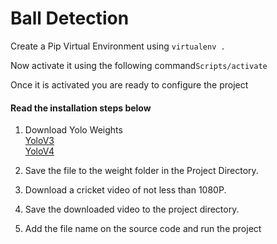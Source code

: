 <h1>Ball Detection</h1>

Create a Pip Virtual Environment using <code>virtualenv .</code>

Now activate it using the following command<code>Scripts/activate</code>

Once it is activated you are ready to configure the project

<h4>Read the installation steps below</h4>

1. Download Yolo Weights<br />
[YoloV3](https://pjreddie.com/media/files/yolov3.weights)<br />
[YoloV4](https://github.com/AlexeyAB/darknet/releases/download/darknet_yolo_v3_optimal/yolov4.weights)

  2. Save the file to the weight folder in the Project Directory.
  
3. Download a cricket video of not less than 1080P.
  
  4. Save the downloaded video to the project directory.
  
  5. Add the file name on the source code and run the project
